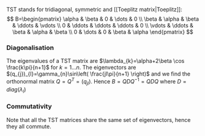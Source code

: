 TST stands for tridiagonal, symmetric and [[Toeplitz matrix|Toeplitz]]:
$$
B=\begin{pmatrix}
\alpha  & \beta & 0 & \dots & 0 \\
\beta & \alpha & \beta & \ddots & \vdots \\
0  & \ddots & \ddots & \ddots & 0 \\
\vdots & \ddots & \beta & \alpha & \beta \\
0 & \dots & 0 & \beta & \alpha
\end{pmatrix}
$$
### Diagonalisation
The eigenvalues of a TST matrix are $\lambda_{k}=\alpha+2\beta \cos \frac{k\pi}{n+1}$ for $k=1\dots n$. The eigenvectors are $(q_{j})_{l}=\gamma_{n}\sin\left( \frac{jl\pi}{n+1} \right)$ and we find the orthonormal matrix $Q=Q^T=(q_{jl})$. 
Hence $B=QDQ^{-1}=QDQ$ where $D=diag(\lambda_{l})$

### Commutativity
Note that all the TST matrices share the same set of eigenvectors, hence they all commute.